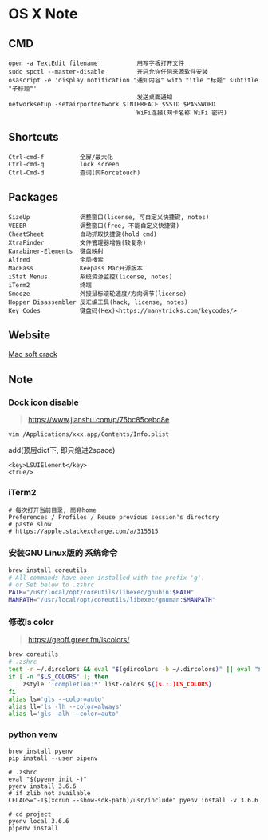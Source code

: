 OS X Note
=========

CMD
---

    open -a TextEdit filename           用写字板打开文件
    sudo spctl --master-disable         开启允许任何来源软件安装
    osascript -e 'display notification "通知内容" with title "标题" subtitle "子标题"'
                                        发送桌面通知
    networksetup -setairportnetwork $INTERFACE $SSID $PASSWORD
                                        WiFi连接(网卡名称 WiFi 密码)

Shortcuts
---------

    Ctrl-cmd-f          全屏/最大化
    Ctrl-cmd-q          lock screen
    Ctrl-Cmd-d          查词(同Forcetouch)

Packages
--------

    SizeUp              调整窗口(license, 可自定义快捷键, notes)
    VEEER               调整窗口(free, 不能自定义快捷键)
    CheatSheet          自动抓取快捷键(hold cmd)
    XtraFinder          文件管理器增强(较复杂)
    Karabiner-Elements  键盘映射
    Alfred              全局搜索
    MacPass             Keepass Mac开源版本
    iStat Menus         系统资源监控(license, notes)
    iTerm2              终端
    Smooze              外接鼠标滚轮速度/方向调节(license)
    Hopper Disassembler 反汇编工具(hack, license, notes)
    Key Codes           键盘码(Hex)<https://manytricks.com/keycodes/>

Website
-------

[Mac soft crack](https://www.macsoftdownload.com/)

Note
----

### Dock icon disable

> <https://www.jianshu.com/p/75bc85cebd8e>

    vim /Applications/xxx.app/Contents/Info.plist

add(顶层dict下, 即只缩进2space)

    <key>LSUIElement</key>
    <true/>

### iTerm2

    # 每次打开当前目录, 而非home
    Preferences / Profiles / Reuse previous session's directory
    # paste slow
    # https://apple.stackexchange.com/a/315515

### 安装GNU Linux版的 系统命令

``` sh
brew install coreutils
# All commands have been installed with the prefix 'g'.
# or Set below to .zshrc
PATH="/usr/local/opt/coreutils/libexec/gnubin:$PATH"
MANPATH="/usr/local/opt/coreutils/libexec/gnuman:$MANPATH"
```

### 修改ls color

> <https://geoff.greer.fm/lscolors/>

``` sh
brew coreutils
# .zshrc
test -r ~/.dircolors && eval "$(gdircolors -b ~/.dircolors)" || eval "$(gdircolors -b)"
if [ -n "$LS_COLORS" ]; then
    zstyle ':completion:*' list-colors ${(s.:.)LS_COLORS}
fi
alias ls='gls --color=auto'
alias ll='ls -lh --color=always'
alias l='gls -alh --color=auto'
```

### python venv

``` shell
brew install pyenv
pip install --user pipenv

# .zshrc
eval "$(pyenv init -)"
pyenv install 3.6.6
# if zlib not available
CFLAGS="-I$(xcrun --show-sdk-path)/usr/include" pyenv install -v 3.6.6

# cd project
pyenv local 3.6.6
pipenv install
```
